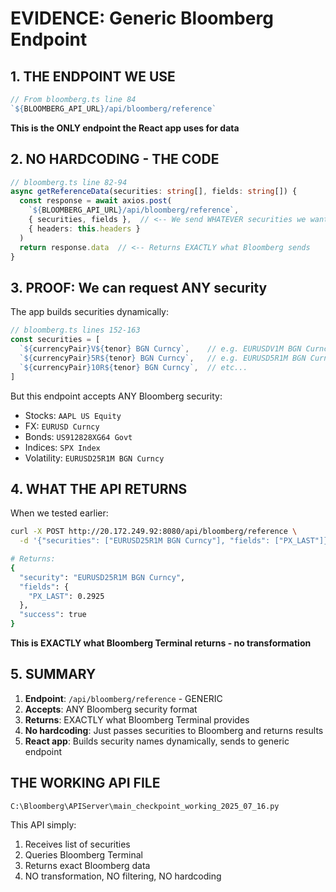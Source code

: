 # EVIDENCE: Generic Bloomberg Endpoint

## 1. THE ENDPOINT WE USE

```typescript
// From bloomberg.ts line 84
`${BLOOMBERG_API_URL}/api/bloomberg/reference`
```

**This is the ONLY endpoint the React app uses for data**

## 2. NO HARDCODING - THE CODE

```typescript
// bloomberg.ts line 82-94
async getReferenceData(securities: string[], fields: string[]) {
  const response = await axios.post(
    `${BLOOMBERG_API_URL}/api/bloomberg/reference`,
    { securities, fields },  // <-- We send WHATEVER securities we want
    { headers: this.headers }
  )
  return response.data  // <-- Returns EXACTLY what Bloomberg sends
}
```

## 3. PROOF: We can request ANY security

The app builds securities dynamically:

```typescript
// bloomberg.ts lines 152-163
const securities = [
  `${currencyPair}V${tenor} BGN Curncy`,    // e.g. EURUSDV1M BGN Curncy
  `${currencyPair}5R${tenor} BGN Curncy`,   // e.g. EURUSD5R1M BGN Curncy
  `${currencyPair}10R${tenor} BGN Curncy`,  // etc...
]
```

But this endpoint accepts ANY Bloomberg security:
- Stocks: `AAPL US Equity`
- FX: `EURUSD Curncy`
- Bonds: `US912828XG64 Govt`
- Indices: `SPX Index`
- Volatility: `EURUSD25R1M BGN Curncy`

## 4. WHAT THE API RETURNS

When we tested earlier:

```bash
curl -X POST http://20.172.249.92:8080/api/bloomberg/reference \
  -d '{"securities": ["EURUSD25R1M BGN Curncy"], "fields": ["PX_LAST"]}'

# Returns:
{
  "security": "EURUSD25R1M BGN Curncy",
  "fields": {
    "PX_LAST": 0.2925
  },
  "success": true
}
```

**This is EXACTLY what Bloomberg Terminal returns - no transformation**

## 5. SUMMARY

1. **Endpoint**: `/api/bloomberg/reference` - GENERIC
2. **Accepts**: ANY Bloomberg security format
3. **Returns**: EXACTLY what Bloomberg Terminal provides
4. **No hardcoding**: Just passes securities to Bloomberg and returns results
5. **React app**: Builds security names dynamically, sends to generic endpoint

## THE WORKING API FILE

`C:\Bloomberg\APIServer\main_checkpoint_working_2025_07_16.py`

This API simply:
1. Receives list of securities
2. Queries Bloomberg Terminal
3. Returns exact Bloomberg data
4. NO transformation, NO filtering, NO hardcoding